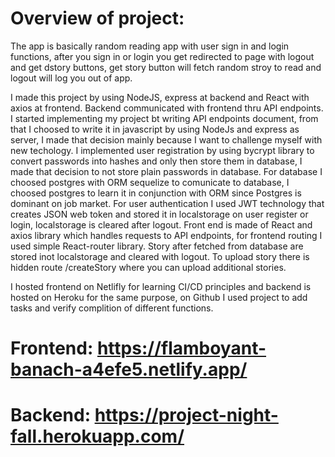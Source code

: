 # Overview of project:

The app is basically random reading app with user sign in and login functions, after you sign in or login you get redirected to page with logout and 
get dstory buttons, get story button will fetch random stroy to read and logout will log you out of app.

I made this project by using NodeJS, express at backend and React with axios at frontend.
Backend communicated with frontend thru API endpoints. I started implementing my project bt writing API endpoints document, from that I 
choosed to write it in javascript by using NodeJs and express as server, I made that decision mainly because I want to challenge myself with new techology.
I implemented user registration by using bycrypt library to convert passwords into hashes and only then store them in database, I made that decision to not store 
plain passwords in database. For database I choosed postgres with ORM sequelize to comunicate to database, I choosed postgres to learn it in conjunction with ORM since Postgres is dominant on job market. For user authentication I used JWT technology that creates JSON web token and stored it in localstorage on user register or login, localstorage is cleared after logout. Front end is made of React and axios library which handles requests to API endpoints, for frontend routing I used simple React-router library. Story after fetched from database are stored inot localstorage and cleared with logout. To upload story there is hidden route /createStory where you can upload additional stories.

I hosted frontend on Netlifly for learning CI/CD principles and backend is hosted on Heroku for the same purpose, on Github I used project to add tasks and verify complition of different functions. 

# Frontend: https://flamboyant-banach-a4efe5.netlify.app/

# Backend: https://project-night-fall.herokuapp.com/